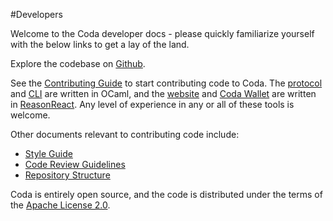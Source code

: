 #Developers

Welcome to the Coda developer docs - please quickly familiarize yourself with the below links to get a lay of the land.

Explore the codebase on [Github](https://github.com/CodaProtocol/coda). 

See the [Contributing Guide](/docs/contributing/) to start contributing code to Coda. The [protocol](https://github.com/CodaProtocol/coda/tree/master/src) and [CLI](https://github.com/CodaProtocol/coda/tree/master/src/app/cli) are written in OCaml, and the [website](https://github.com/CodaProtocol/coda/tree/master/frontend/website) and [Coda Wallet](https://github.com/CodaProtocol/coda/tree/master/frontend/wallet) are written in [ReasonReact](https://reasonml.github.io/reason-react/). Any level of experience in any or all of these tools is welcome.

Other documents relevant to contributing code include:

- [Style Guide](/docs/developers/style-guide)
- [Code Review Guidelines](/docs/developers/code-reviews)
- [Repository Structure](/docs/developers/directory-structure)

Coda is entirely open source, and the code is distributed under the terms of the [Apache License 2.0](https://github.com/CodaProtocol/coda/blob/master/LICENSE).
